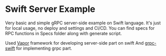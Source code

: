 # Swift Server Example

Very basic and simple gRPC server-side example on Swift language.
It's just for local usage, no deploy and settings and CI/CD.
You can find specs for RPC functions in Specs folder along with generate script.
                
Used [Vapor](https://vapor.codes/) framework for developing server-side part on swift
And [grpc-swift](https://github.com/grpc/grpc-swift) for implementing grpc part.

